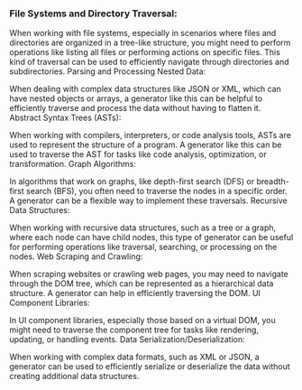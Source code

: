 ### File Systems and Directory Traversal:

When working with file systems, especially in scenarios where files and directories are organized in a tree-like structure, you might need to perform operations like listing all files or performing actions on specific files. This kind of traversal can be used to efficiently navigate through directories and subdirectories.
Parsing and Processing Nested Data:

When dealing with complex data structures like JSON or XML, which can have nested objects or arrays, a generator like this can be helpful to efficiently traverse and process the data without having to flatten it.
Abstract Syntax Trees (ASTs):

When working with compilers, interpreters, or code analysis tools, ASTs are used to represent the structure of a program. A generator like this can be used to traverse the AST for tasks like code analysis, optimization, or transformation.
Graph Algorithms:

In algorithms that work on graphs, like depth-first search (DFS) or breadth-first search (BFS), you often need to traverse the nodes in a specific order. A generator can be a flexible way to implement these traversals.
Recursive Data Structures:

When working with recursive data structures, such as a tree or a graph, where each node can have child nodes, this type of generator can be useful for performing operations like traversal, searching, or processing on the nodes.
Web Scraping and Crawling:

When scraping websites or crawling web pages, you may need to navigate through the DOM tree, which can be represented as a hierarchical data structure. A generator can help in efficiently traversing the DOM.
UI Component Libraries:

In UI component libraries, especially those based on a virtual DOM, you might need to traverse the component tree for tasks like rendering, updating, or handling events.
Data Serialization/Deserialization:

When working with complex data formats, such as XML or JSON, a generator can be used to efficiently serialize or deserialize the data without creating additional data structures.
